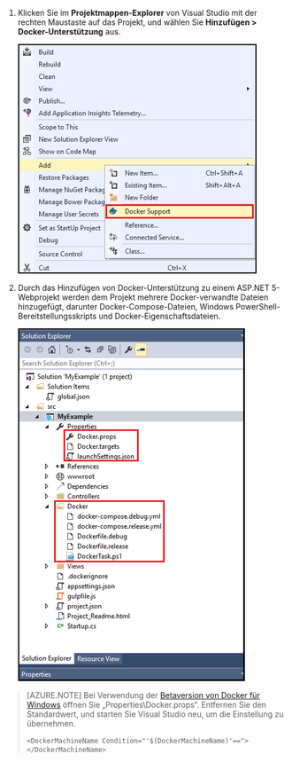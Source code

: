 1. Klicken Sie im **Projektmappen-Explorer** von Visual Studio mit der rechten Maustaste auf das Projekt, und wählen Sie **Hinzufügen > Docker-Unterstützung** aus.

    ![Kontextmenü für Docker-Unterstützung hinzufügen](media/vs-azure-tools-docker-add-docker-support/docker-support-context-menu.png)

1. Durch das Hinzufügen von Docker-Unterstützung zu einem ASP.NET 5-Webprojekt werden dem Projekt mehrere Docker-verwandte Dateien hinzugefügt, darunter Docker-Compose-Dateien, Windows PowerShell-Bereitstellungsskripts und Docker-Eigenschaftsdateien.

    ![Zum Projekt hinzugefügte Docker-Dateien](media/vs-azure-tools-docker-add-docker-support/docker-files-added.png)
    
> [AZURE.NOTE] Bei Verwendung der [Betaversion von Docker für Windows](https://beta.docker.com) öffnen Sie „Properties\\Docker.props“. Entfernen Sie den Standardwert, und starten Sie Visual Studio neu, um die Einstellung zu übernehmen.
> 
> ```
> <DockerMachineName Condition="'$(DockerMachineName)'=="></DockerMachineName>
> ```

<!---HONumber=AcomDC_0622_2016-->